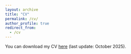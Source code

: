 ```yaml
---
layout: archive
title: "CV"
permalink: /cv/
author_profile: true
redirect_from:
  - /cv
---
```


You can download my CV [here](https://www.dropbox.com/scl/fi/anqr3pjb7ktu02xdk6dz1/CV_Rose-Deperrois_10_2025.pdf?rlkey=lnd6olbr7unursga4c08cpqsz&st=u6ap91en&dl=0) (last update: October 2025).

